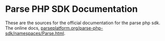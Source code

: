 # Parse PHP SDK Documentation

These are the sources for the official documentation for the parse php sdk.
The online docs, [parseplatform.org/parse-php-sdk/namespaces/Parse.html](http://parseplatform.org/parse-php-sdk/namespaces/Parse.html).

